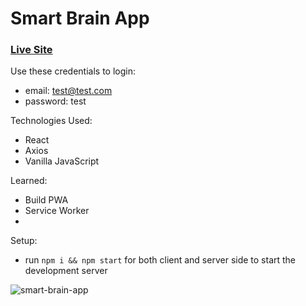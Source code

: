 # Smart Brain App

### [Live Site](https://asmartbrainapp.herokuapp.com/)

Use these credentials to login:
+ email: test@test.com
+ password: test

Technologies Used: 
+ React 
+ Axios 
+ Vanilla JavaScript 

Learned: 
+ Build PWA 
+ Service Worker 
+ 

Setup:
- run ```npm i && npm start``` for both client and server side to start the development server

![smart-brain-app](https://user-images.githubusercontent.com/68490255/137129584-eca35b06-ad9b-464d-ace3-d8887b25b552.jpg)
